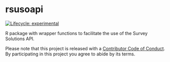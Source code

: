 # rsusoapi
  <!-- badges: start -->
  [![Lifecycle: experimental](https://img.shields.io/badge/lifecycle-experimental-orange.svg)](https://www.tidyverse.org/lifecycle/#experimental)
  <!-- badges: end -->
  
R package with wrapper functions to facilitate the use of the Survey Solutions API.

Please note that this project is released with a [Contributor Code of Conduct](CODE_OF_CONDUCT.md). By participating in this project you agree to abide by its terms.
